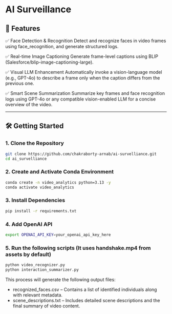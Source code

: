 # AI Surveillance

## 🚀 Features

✅ Face Detection & Recognition
Detect and recognize faces in video frames using face_recognition, and generate structured logs.

✅ Real-time Image Captioning
Generate frame-level captions using BLIP (Salesforce/blip-image-captioning-large).

✅ Visual LLM Enhancement
Automatically invoke a vision-language model (e.g., GPT-4o) to describe a frame only when the caption differs from the previous one.

✅ Smart Scene Summarization
Summarize key frames and face recognition logs using GPT-4o or any compatible vision-enabled LLM for a concise overview of the video.

---

## 🛠️ Getting Started

### 1. Clone the Repository

```bash
git clone https://github.com/chakraborty-arnab/ai-survelliance.git
cd ai_survelliance
```

### 2. Create and Activate Conda Environment
```bash
conda create -n video_analytics python=3.13 -y
conda activate video_analytics
```

### 3. Install Dependencies
```bash
pip install -r requirements.txt
```

### 4. Add OpenAI API
```bash
export OPENAI_API_KEY=your_openai_api_key_here
```

### 5. Run the following scripts (It uses handshake.mp4 from assets by default)
```bash
python video_recognizer.py
python interaction_summarizer.py
```

This process will generate the following output files:
* recognized_faces.csv – Contains a list of identified individuals along with relevant metadata.
* scene_descriptions.txt – Includes detailed scene descriptions and the final summary of video content.

